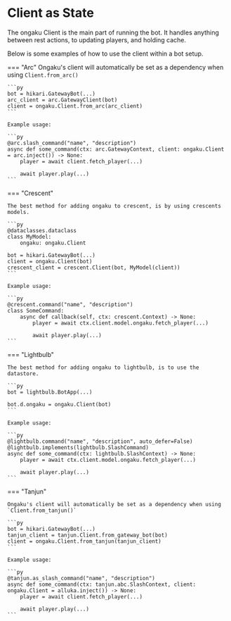 # Client as State

The ongaku Client is the main part of running the bot. It handles anything between rest actions, to updating players, and holding cache.

Below is some examples of how to use the client within a bot setup.

=== "Arc"
    Ongaku's client will automatically be set as a dependency when using `Client.from_arc()`

    ```py
    bot = hikari.GatewayBot(...)
    arc_client = arc.GatewayClient(bot)
    client = ongaku.Client.from_arc(arc_client)
    ```

    Example usage:

    ```py
    @arc.slash_command("name", "description")
    async def some_command(ctx: arc.GatewayContext, client: ongaku.Client = arc.inject()) -> None:
        player = await client.fetch_player(...)
        
        await player.play(...)
    ```

=== "Crescent"

    The best method for adding ongaku to crescent, is by using crescents models.

    ```py
    @dataclasses.dataclass
    class MyModel:
        ongaku: ongaku.Client

    bot = hikari.GatewayBot(...)
    client = ongaku.Client(bot)
    crescent_client = crescent.Client(bot, MyModel(client))
    ```

    Example usage:

    ```py
    @crescent.command("name", "description")
    class SomeCommand:
        async def callback(self, ctx: crescent.Context) -> None:
            player = await ctx.client.model.ongaku.fetch_player(...)

            await player.play(...)
    ```

=== "Lightbulb"
    
    The best method for adding ongaku to lightbulb, is to use the datastore.

    ```py
    bot = lightbulb.BotApp(...)

    bot.d.ongaku = ongaku.Client(bot)
    ```

    Example usage:

    ```py
    @lightbulb.command("name", "description", auto_defer=False)
    @lightbulb.implements(lightbulb.SlashCommand)
    async def some_command(ctx: lightbulb.SlashContext) -> None:
        player = await ctx.client.model.ongaku.fetch_player(...)

        await player.play(...)
    ```

=== "Tanjun"

    Ongaku's client will automatically be set as a dependency when using `Client.from_tanjun()`

    ```py
    bot = hikari.GatewayBot(...)
    tanjun_client = tanjun.Client.from_gateway_bot(bot)
    client = ongaku.Client.from_tanjun(tanjun_client)
    ```

    Example usage:

    ```py
    @tanjun.as_slash_command("name", "description")
    async def some_command(ctx: tanjun.abc.SlashContext, client: ongaku.Client = alluka.inject()) -> None:
        player = await client.fetch_player(...)
        
        await player.play(...)
    ```